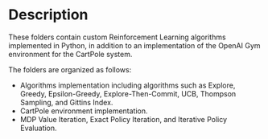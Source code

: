 # Description

These folders contain custom Reinforcement Learning algorithms implemented in Python, in addition to an implementation of the OpenAI Gym environment for the CartPole system.

The folders are organized as follows:
- Algorithms implementation including algorithms such as Explore, Greedy, Epsilon-Greedy, Explore-Then-Commit, UCB, Thompson Sampling, and Gittins Index.
- CartPole environment implementation.
- MDP Value Iteration, Exact Policy Iteration, and Iterative Policy Evaluation.
